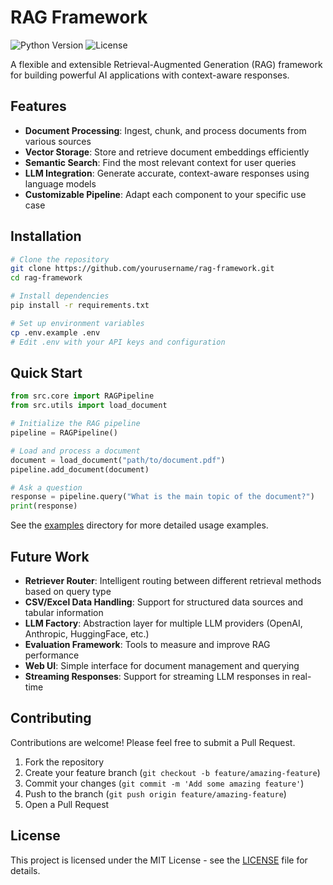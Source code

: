 # RAG Framework

![Python Version](https://img.shields.io/badge/python-3.8%2B-blue)
![License](https://img.shields.io/badge/license-MIT-green)

A flexible and extensible Retrieval-Augmented Generation (RAG) framework for building powerful AI applications with context-aware responses.

## Features

- **Document Processing**: Ingest, chunk, and process documents from various sources
- **Vector Storage**: Store and retrieve document embeddings efficiently
- **Semantic Search**: Find the most relevant context for user queries
- **LLM Integration**: Generate accurate, context-aware responses using language models
- **Customizable Pipeline**: Adapt each component to your specific use case

## Installation

```bash
# Clone the repository
git clone https://github.com/yourusername/rag-framework.git
cd rag-framework

# Install dependencies
pip install -r requirements.txt

# Set up environment variables
cp .env.example .env
# Edit .env with your API keys and configuration
```

## Quick Start

```python
from src.core import RAGPipeline
from src.utils import load_document

# Initialize the RAG pipeline
pipeline = RAGPipeline()

# Load and process a document
document = load_document("path/to/document.pdf")
pipeline.add_document(document)

# Ask a question
response = pipeline.query("What is the main topic of the document?")
print(response)
```

See the [examples](./examples) directory for more detailed usage examples.

## Future Work

- **Retriever Router**: Intelligent routing between different retrieval methods based on query type
- **CSV/Excel Data Handling**: Support for structured data sources and tabular information
- **LLM Factory**: Abstraction layer for multiple LLM providers (OpenAI, Anthropic, HuggingFace, etc.)
- **Evaluation Framework**: Tools to measure and improve RAG performance
- **Web UI**: Simple interface for document management and querying
- **Streaming Responses**: Support for streaming LLM responses in real-time

## Contributing

Contributions are welcome! Please feel free to submit a Pull Request.

1. Fork the repository
2. Create your feature branch (`git checkout -b feature/amazing-feature`)
3. Commit your changes (`git commit -m 'Add some amazing feature'`)
4. Push to the branch (`git push origin feature/amazing-feature`)
5. Open a Pull Request

## License

This project is licensed under the MIT License - see the [LICENSE](LICENSE) file for details.